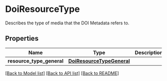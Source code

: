 # DoiResourceType

Describes the type of media that the DOI Metadata refers to.
## Properties
Name | Type | Description | Notes
------------ | ------------- | ------------- | -------------
**resource_type_general** | [**DoiResourceTypeGeneral**](DoiResourceTypeGeneral.md) |  | [optional] 

[[Back to Model list]](../README.md#documentation-for-models) [[Back to API list]](../README.md#documentation-for-api-endpoints) [[Back to README]](../README.md)


